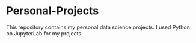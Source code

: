 # Personal-Projects
This repository contains my personal data science projects. I used Python on JupyterLab for my projects
